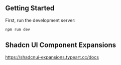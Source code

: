 ## Getting Started

First, run the development server:

```bash
npm run dev
```

## Shadcn UI Component Expansions

https://shadcnui-expansions.typeart.cc/docs